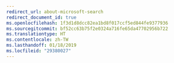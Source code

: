 ```yaml
---
redirect_url: about-microsoft-search
redirect_document_id: true
ms.openlocfilehash: 1f3d1d8dcc82ea1bd8f017ccf5ed844fe9377936
ms.sourcegitcommit: bf52cc63b75f2e0324a716fe65da47702956b722
ms.translationtype: HT
ms.contentlocale: zh-TW
ms.lasthandoff: 01/18/2019
ms.locfileid: "29380027"
---
```


